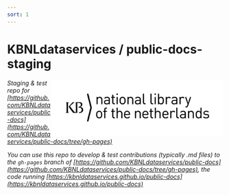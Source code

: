 ```yaml
---
sort: 1
---
```

# KBNLdataservices / public-docs-staging 

<img alt="KB logo" src="https://raw.githubusercontent.com/KBNLdataservices/public-docs/gh-pages/assets/images/KB_Nationale-Bibliotheek_Logo_RGB-Zwart-EN.jpg" width="400px" align="right"/>

*Staging & test repo for [https://github.com/KBNLdataservices/public-docs](https://github.com/KBNLdataservices/public-docs/tree/gh-pages)* 


*You can use this repo to develop & test contributions (typically .md files) to the ```gh-pages``` branch of [https://github.com/KBNLdataservices/public-docs](https://github.com/KBNLdataservices/public-docs/tree/gh-pages), the code running [https://kbnldataservices.github.io/public-docs](https://kbnldataservices.github.io/public-docs)*


